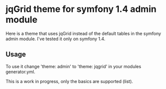 jqGrid theme for symfony 1.4 admin module
=========================================
Here is a theme that uses jqGrid instead of the default tables in the symfony
admin module.
I've tested it only on symfony 1.4.

Usage
------
To use it change 'theme: admin' to 'theme: jqgrid' in your modules
generator.yml.

This is a work in progress, only the basics are supported (list).
